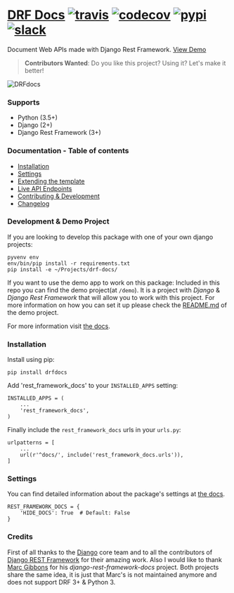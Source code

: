 # [DRF Docs](http://www.drfdocs.com/) [![travis][travis-image]][travis-url] [![codecov][codecov-image]][codecov-url] [![pypi][pypi-image]][pypi-url] [![slack][slack-image]][slack-url]

Document Web APIs made with Django Rest Framework. [View Demo](http://demo.drfdocs.com/)

> **Contributors Wanted**: Do you like this project? Using it? Let's make it better!

![DRFdocs](https://cloud.githubusercontent.com/assets/6333409/13193861/69e82aec-d778-11e5-95c4-77f4ef29e6e5.png)

### Supports

  - Python (3.5+)
  - Django (2+)
  - Django Rest Framework (3+)


### Documentation - Table of contents

  - [Installation](http://drfdocs.com/installation/)
  - [Settings](http://drfdocs.com/settings/)
  - [Extending the template](http://drfdocs.com/templates/)
  - [Live API Endpoints](http://drfdocs.com/live-api/)
  - [Contributing & Development](http://drfdocs.com/contributing/)
  - [Changelog](http://drfdocs.com/changelog/)


### Development & Demo Project
If you are looking to develop this package with one of your own django projects:

    pyvenv env
    env/bin/pip install -r requirements.txt
    pip install -e ~/Projects/drf-docs/

If you want to use the demo app to work on this package:
Included in this repo you can find the demo project(at `/demo`). It is a project with *Django* & *Django Rest Framework* that will allow you to work with this project. For more information on how you can set it up please check the [README.md](demo/README.md) of the demo project.

For more information visit [the docs](http://drfdocs.com/contributing/).

### Installation

Install using pip:

    pip install drfdocs

Add 'rest_framework_docs' to your `INSTALLED_APPS` setting:

    INSTALLED_APPS = (
        ...
        'rest_framework_docs',
    )

Finally include the `rest_framework_docs` urls in your `urls.py`:

    urlpatterns = [
        ...
        url(r'^docs/', include('rest_framework_docs.urls')),
    ]


### Settings
You can find detailed information about the package's settings at [the docs](http://drfdocs.com/settings/).

    REST_FRAMEWORK_DOCS = {
        'HIDE_DOCS': True  # Default: False
    }


### Credits

First of all thanks to the [Django](http://www.djangoproject.com/) core team and to all the contributors of [Django REST Framework](http://www.django-rest-framework.org/) for their amazing work. Also I would like to thank [Marc Gibbons](https://github.com/marcgibbons) for his *django-rest-framework-docs* project. Both projects share the same idea, it is just that Marc's is not maintained anymore and does not support DRF 3+ & Python 3.

[travis-image]: https://travis-ci.org/manosim/django-rest-framework-docs.svg?branch=master
[travis-url]: https://travis-ci.org/manosim/django-rest-framework-docs

[pypi-image]: https://badge.fury.io/py/drfdocs.svg
[pypi-url]: https://pypi.python.org/pypi/drfdocs/

[codecov-image]: https://codecov.io/github/manosim/django-rest-framework-docs/coverage.svg?branch=master
[codecov-url]:https://codecov.io/github/manosim/django-rest-framework-docs?branch=master

[slack-image]: https://img.shields.io/badge/slack-pythondev/drfdocs-e01563.svg
[slack-url]: https://pythondev.slack.com
